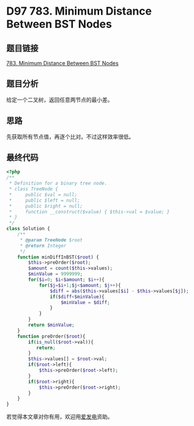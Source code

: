 # D97 783. Minimum Distance Between BST Nodes

## 题目链接

[783. Minimum Distance Between BST Nodes](https://leetcode.com/problems/minimum-distance-between-bst-nodes/)

## 题目分析

给定一个二叉树，返回任意两节点的最小差。

## 思路

先获取所有节点值，再逐个比对。不过这样效率很低。

## 最终代码

```php
<?php
/**
 * Definition for a binary tree node.
 * class TreeNode {
 *     public $val = null;
 *     public $left = null;
 *     public $right = null;
 *     function __construct($value) { $this->val = $value; }
 * }
 */
class Solution {
    /**
     * @param TreeNode $root
     * @return Integer
     */
    function minDiffInBST($root) {
        $this->preOrder($root);
        $amount = count($this->values);
        $minValue = 9999999;
        for($i=0; $i<$amount; $i++){
            for($j=$i+1;$j<$amount; $j++){
                $diff = abs($this->values[$i] - $this->values[$j]);
                if($diff<$minValue){
                    $minValue = $diff;
                }
            }
        }
        return $minValue;
    }
    function preOrder($root){
        if(is_null($root->val)){
           return; 
        }
        $this->values[] = $root->val;
        if($root->left){
            $this->preOrder($root->left);
        }
        if($root->right){
            $this->preOrder($root->right);
        }
    }
}
```

若觉得本文章对你有用，欢迎用[爱发电](https://afdian.net/@skys215)资助。

